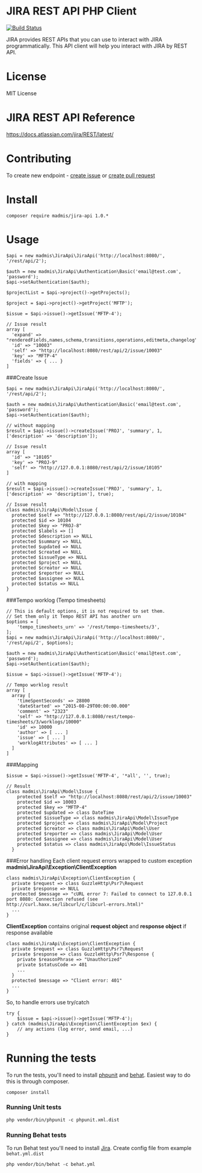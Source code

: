 # JIRA REST API PHP Client

[![Build Status](https://secure.travis-ci.org/madmis/jira-api.png)](http://travis-ci.org/madmis/jira-api)

JIRA provides REST APIs that you can use to interact with JIRA programmatically.
This API client will help you interact with JIRA by REST API. 
 

# License

MIT License

# JIRA REST API Reference

https://docs.atlassian.com/jira/REST/latest/

# Contributing
To create new endpoint - [create issue](https://github.com/madmis/jira-api/issues/new) or [create pull request](https://github.com/madmis/jira-api/compare)

# Install
    
    composer require madmis/jira-api 1.0.*

# Usage

    $api = new madmis\JiraApi\JiraApi('http://localhost:8080/', '/rest/api/2');
    
    $auth = new madmis\JiraApi\Authentication\Basic('email@test.com', 'password');
    $api->setAuthentication($auth);
    
    $projectList = $api->project()->getProjects();
    
    $project = $api->project()->getProject('MFTP');
    
    $issue = $api->issue()->getIssue('MFTP-4');
    
    // Issue result
    array [
      'expand' => "renderedFields,names,schema,transitions,operations,editmeta,changelog"
      'id' => "10003"
      'self' => "http://localhost:8080/rest/api/2/issue/10003"
      'key' => "MFTP-4"
      'fields' => { ... }
    ]

###Create Issue

    $api = new madmis\JiraApi\JiraApi('http://localhost:8080/', '/rest/api/2');
    
    $auth = new madmis\JiraApi\Authentication\Basic('email@test.com', 'password');
    $api->setAuthentication($auth);

    // without mapping
    $result = $api->issue()->createIssue('PROJ', 'summary', 1, ['description' => 'description']);

    // Issue result
    array [
      'id' => "10105"
      'key' => "PROJ-9"
      'self' => "http://127.0.0.1:8080/rest/api/2/issue/10105"
    ]

    // with mapping
    $result = $api->issue()->createIssue('PROJ', 'summary', 1, ['description' => 'description'], true);
    
    // Issue result
    class madmis\JiraApi\Model\Issue {
      protected $self => "http://127.0.0.1:8080/rest/api/2/issue/10104"
      protected $id => 10104
      protected $key => "PROJ-8"
      protected $labels => []
      protected $description => NULL
      protected $summary => NULL
      protected $updated => NULL
      protected $created => NULL
      protected $issueType => NULL
      protected $project => NULL
      protected $creator => NULL
      protected $reporter => NULL
      protected $assignee => NULL
      protected $status => NULL
    }

###Tempo worklog (Tempo timesheets)


    // This is default options, it is not required to set them.
    // Set them only it Tempo REST API has another urn
    $options = [
        'tempo_timesheets_urn' => '/rest/tempo-timesheets/3',
    ];
    $api = new madmis\JiraApi\JiraApi('http://localhost:8080/', '/rest/api/2', $options);
    
    $auth = new madmis\JiraApi\Authentication\Basic('email@test.com', 'password');
    $api->setAuthentication($auth);
    
    $issue = $api->issue()->getIssue('MFTP-4');
    
    // Tempo worklog result
    array [
      array [
        'timeSpentSeconds' => 28800
        'dateStarted' => "2015-08-29T00:00:00.000"
        'comment' => "2323"
        'self' => "http://127.0.0.1:8080/rest/tempo-timesheets/3/worklogs/10000"
        'id' => 10000
        'author' => [ ... ]
        'issue' => [ ... ]
        'worklogAttributes' => [ ... ]
      ]
    ]

###Mapping

    $issue = $api->issue()->getIssue('MFTP-4', '*all', '', true);
    
    // Result
    class madmis\JiraApi\Model\Issue {
        protected $self => "http://localhost:8080/rest/api/2/issue/10003"
        protected $id => 10003
        protected $key => "MFTP-4"
        protected $updated => class DateTime
        protected $issueType => class madmis\JiraApi\Model\IssueType
        protected $project => class madmis\JiraApi\Model\Project
        protected $creator => class madmis\JiraApi\Model\User
        protected $reporter => class madmis\JiraApi\Model\User
        protected $assignee => class madmis\JiraApi\Model\User
        protected $status => class madmis\JiraApi\Model\IssueStatus
      }

###Error handling
Each client request errors wrapped to custom exception **madmis\JiraApi\Exception\ClientException**  

    class madmis\JiraApi\Exception\ClientException {
      private $request => class GuzzleHttp\Psr7\Request
      private $response => NULL
      protected $message => "cURL error 7: Failed to connect to 127.0.0.1 port 8080: Connection refused (see http://curl.haxx.se/libcurl/c/libcurl-errors.html)"
      ...
    }


**ClientException** contains original **request object** and **response object** if response available
 
    class madmis\JiraApi\Exception\ClientException {
      private $request => class GuzzleHttp\Psr7\Request 
      private $response => class GuzzleHttp\Psr7\Response {
        private $reasonPhrase => "Unauthorized"
        private $statusCode => 401
        ...
      }
      protected $message => "Client error: 401"
      ...  
    }


So, to handle errors use try/catch

    try {
        $issue = $api->issue()->getIssue('MFTP-4');
    } catch (madmis\JiraApi\Exception\ClientException $ex) {
        // any actions (log error, send email, ...) 
    }

# Running the tests
To run the tests, you'll need to install [phpunit](https://phpunit.de/) and [behat](https://github.com/Behat/Behat). 
Easiest way to do this is through composer.

    composer install

### Running Unit tests

    php vendor/bin/phpunit -c phpunit.xml.dist

### Running Behat tests

To run Behat test you'll need to install [Jira](https://www.atlassian.com/software/jira/download).
Create config file from example `behat.yml.dist` 

    php vendor/bin/behat -c behat.yml

